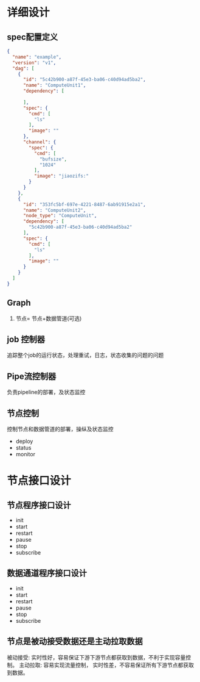# 详细设计


## spec配置定义
```json
{
  "name": "example",
  "version": "v1",
  "dag": [
    {
      "id": "5c42b900-a87f-45e3-ba06-c40d94ad5ba2",
      "name": "ComputeUnit1",
      "dependency": [
        
      ],
      "spec": {
        "cmd": [
          "ls"
        ],
        "image": ""
      },
      "channel": {
        "spec": {
          "cmd": [
            "bufsize",
            "1024"
          ],
          "image": "jiaozifs:"
        }
      }
    },
    {
      "id": "353fc5bf-697e-4221-8487-6ab91915e2a1",
      "name": "ComputeUnit2",
      "node_type": "ComputeUnit",
      "dependency": [
        "5c42b900-a87f-45e3-ba06-c40d94ad5ba2"
      ],
      "spec": {
        "cmd": [
          "ls"
        ],
        "image": ""
      }
    }
  ]
}
```

## Graph

1. 节点= 节点+数据管道(可选)

## job 控制器

追踪整个job的运行状态，处理重试，日志，状态收集的问题的问题

## Pipe流控制器

负责pipeline的部署，及状态监控

## 节点控制

控制节点和数据管道的部署，操纵及状态监控
* deploy
* status
* monitor

# 节点接口设计

## 节点程序接口设计

* init
* start
* restart
* pause
* stop
* subscribe

## 数据通道程序接口设计

* init
* start
* restart
* pause
* stop
* subscribe

## 节点是被动接受数据还是主动拉取数据

被动接受: 实时性好，容易保证下游下游节点都获取到数据，不利于实现容量控制。
主动拉取: 容易实现流量控制， 实时性差，不容易保证所有下游节点都获取到数据。